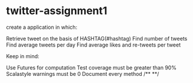 # twitter-assignment1

create a application in which:

Retrieve tweet on the basis of HASHTAG(#hashtag) 
Find number of tweets 
Find average tweets per day 
Find average likes and re-tweets per tweet

Keep in mind:

Use Futures for computation 
Test coverage must be greater than 90% 
Scalastyle warnings must be 0 
Document every method /** **/
